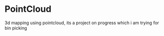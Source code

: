# PointCloud
3d mapping using pointcloud, its a project on progress which i am trying for bin picking

